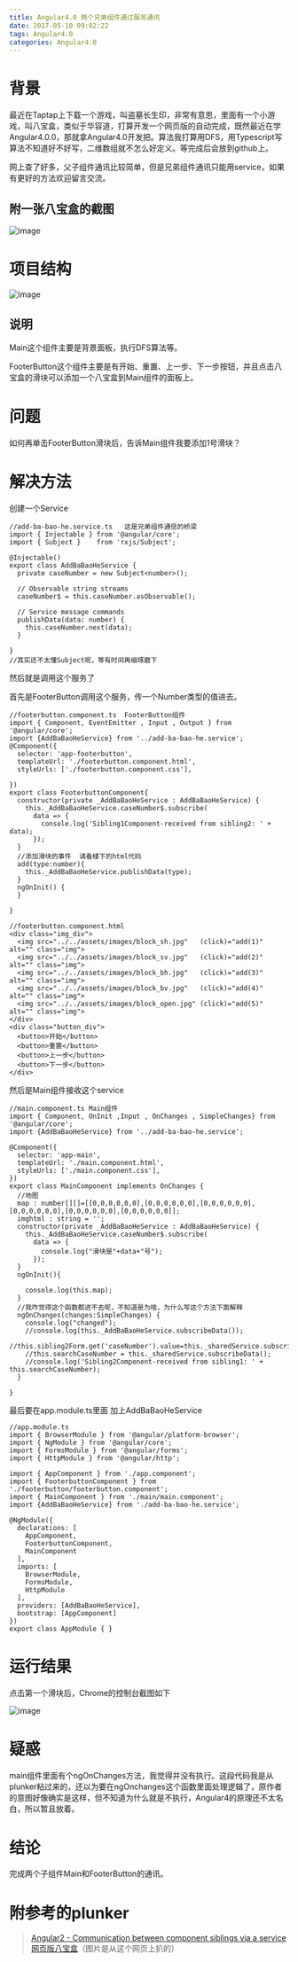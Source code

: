 ```yaml
---
title: Angular4.0 两个兄弟组件通过服务通讯
date: 2017-05-10 09:02:22
tags: Angular4.0
categories: Angular4.0
---
```

# 背景
最近在Taptap上下载一个游戏，叫盗墓长生印，非常有意思，里面有一个小游戏，叫八宝盒，类似于华容道，打算开发一个网页版的自动完成，既然最近在学Angular4.0.0，那就拿Angular4.0开发把。算法我打算用DFS，用Typescript写算法不知道好不好写，二维数组就不怎么好定义。等完成后会放到github上。

网上查了好多，父子组件通讯比较简单，但是兄弟组件通讯只能用service，如果有更好的方法欢迎留言交流。
<!-- more -->
## 附一张八宝盒的截图
![image](http://gezichenshan.oss-cn-beijing.aliyuncs.com/blog/Angular4-1-1.png)

# 项目结构
![image](http://gezichenshan.oss-cn-beijing.aliyuncs.com/blog/Angular4-1-4.png)

## 说明
Main这个组件主要是背景面板，执行DFS算法等。

FooterButton这个组件主要是有开始、重置、上一步、下一步按钮，并且点击八宝盒的滑块可以添加一个八宝盒到Main组件的面板上。

# 问题
如何再单击FooterButton滑块后，告诉Main组件我要添加1号滑块？

# 解决方法
创建一个Service

```
//add-ba-bao-he.service.ts   这是兄弟组件通信的桥梁
import { Injectable } from '@angular/core';
import { Subject }    from 'rxjs/Subject';

@Injectable()
export class AddBaBaoHeService {
  private caseNumber = new Subject<number>();

  // Observable string streams
  caseNumber$ = this.caseNumber.asObservable();

  // Service message commands
  publishData(data: number) {
    this.caseNumber.next(data);
  }

}
//其实还不太懂Subject呢，等有时间再细琢磨下
```

然后就是调用这个服务了

首先是FooterButton调用这个服务，传一个Number类型的值进去。

```
//footerbutton.component.ts  FooterButton组件
import { Component, EventEmitter , Input , Output } from '@angular/core';
import {AddBaBaoHeService} from '../add-ba-bao-he.service';
@Component({
  selector: 'app-footerbutton',
  templateUrl: './footerbutton.component.html',
  styleUrls: ['./footerbutton.component.css'],

})
export class FooterbuttonComponent{
  constructor(private _AddBaBaoHeService : AddBaBaoHeService) {
    this._AddBaBaoHeService.caseNumber$.subscribe(
      data => {
        console.log('Sibling1Component-received from sibling2: ' + data);
      });
  }
  //添加滑块的事件  请看楼下的html代码
  add(type:number){
    this._AddBaBaoHeService.publishData(type);
  }
  ngOnInit() {
  }

}

//footerbutton.component.html
<div class="img_div">
  <img src="../../assets/images/block_sh.jpg"   (click)="add(1)" alt="" class="img">
  <img src="../../assets/images/block_sv.jpg"   (click)="add(2)" alt="" class="img">
  <img src="../../assets/images/block_bh.jpg"   (click)="add(3)" alt="" class="img">
  <img src="../../assets/images/block_bv.jpg"   (click)="add(4)" alt="" class="img">
  <img src="../../assets/images/block_open.jpg" (click)="add(5)" alt="" class="img">
</div>
<div class="button_div">
  <button>开始</button>
  <button>重置</button>
  <button>上一步</button>
  <button>下一步</button>
</div>
```

然后是Main组件接收这个service

```
//main.component.ts Main组件
import { Component, OnInit ,Input , OnChanges , SimpleChanges} from '@angular/core';
import {AddBaBaoHeService} from '../add-ba-bao-he.service';

@Component({
  selector: 'app-main',
  templateUrl: './main.component.html',
  styleUrls: ['./main.component.css'],
})
export class MainComponent implements OnChanges {
  //地图
  map : number[][]=[[0,0,0,0,0,0],[0,0,0,0,0,0],[0,0,0,0,0,0],[0,0,0,0,0,0],[0,0,0,0,0,0],[0,0,0,0,0,0]];
  imghtml : string = '';
  constructor(private _AddBaBaoHeService : AddBaBaoHeService) {
    this._AddBaBaoHeService.caseNumber$.subscribe(
      data => {
        console.log("滑块是"+data+"号");
      });
  }
  ngOnInit(){

    console.log(this.map);
  }
  //我咋觉得这个函数都进不去呢，不知道是为啥，为什么写这个方法下面解释
  ngOnChanges(changes:SimpleChanges) {
    console.log("changed");
    //console.log(this._AddBaBaoHeService.subscribeData());
    //this.sibling2Form.get('caseNumber').value=this._sharedService.subscribeData();
    //this.searchCaseNumber = this._sharedService.subscribeData();
    //console.log('Sibling2Component-received from sibling1: ' + this.searchCaseNumber);
  }

}

```

最后要在app.module.ts里面 加上AddBaBaoHeService
```
//app.module.ts
import { BrowserModule } from '@angular/platform-browser';
import { NgModule } from '@angular/core';
import { FormsModule } from '@angular/forms';
import { HttpModule } from '@angular/http';

import { AppComponent } from './app.component';
import { FooterbuttonComponent } from './footerbutton/footerbutton.component';
import { MainComponent } from './main/main.component';
import {AddBaBaoHeService} from './add-ba-bao-he.service';

@NgModule({
  declarations: [
    AppComponent,
    FooterbuttonComponent,
    MainComponent
  ],
  imports: [
    BrowserModule,
    FormsModule,
    HttpModule
  ],
  providers: [AddBaBaoHeService],
  bootstrap: [AppComponent]
})
export class AppModule { }
```

# 运行结果
点击第一个滑块后，Chrome的控制台截图如下

![image](http://gezichenshan.oss-cn-beijing.aliyuncs.com/blog/Angular4-1-5.png)

# 疑惑
main组件里面有个ngOnChanges方法，我觉得并没有执行。这段代码我是从plunker粘过来的，还以为要在ngOnchanges这个函数里面处理逻辑了，原作者的意图好像确实是这样，但不知道为什么就是不执行，Angular4的原理还不太名白，所以暂且放着。

# 结论
完成两个子组件Main和FooterButton的通讯。

# 附参考的plunker

> [Angular2 - Communication between component siblings via a service](https://embed.plnkr.co/P8xCEwSKgcOg07pwDrlO/)
> [网页版八宝盒](http://wmzxtt.duapp.com/babaohe/)（图片是从这个网页上扒的）

